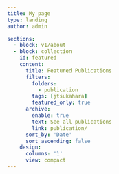 ```yaml
---
title: My page
type: landing
author: admin

sections:
  - block: v1/about
  - block: collection
    id: featured
    content:
      title: Featured Publications
      filters:
        folders:
          - publication
        tags: [jtsukahara]
        featured_only: true
      archive:
        enable: true
        text: See all publications
        link: publication/
      sort_by: 'Date'
      sort_ascending: false
    design:
      columns: '1'
      view: compact
---
```

